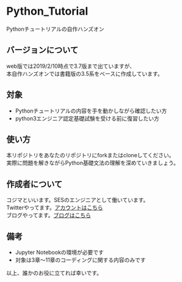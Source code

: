 # Python_Tutorial
Pythonチュートリアルの自作ハンズオン

## バージョンについて
web版では2019/2/10時点で3.7版まで出ていますが、  
本自作ハンズオンでは書籍版の3.5系をベースに作成しています。

## 対象
- Pythonチュートリアルの内容を手を動かしながら確認したい方
- python3エンジニア認定基礎試験を受ける前に復習したい方

## 使い方
本リポジトリをあなたのリポジトリにforkまたはcloneしてください。  
実際に問題を解きながらPython基礎文法の理解を深めていきましょう。

## 作成者について
コジマといいます。SESのエンジニアとして働いています。  
Twitterやってます。[アカウントはこちら](https://twitter.com/kojimanotech)  
ブログやってます。[ブログはこちら](https://kojimanotech.com)  

## 備考
- Jupyter Notebookの環境が必要です
- 対象は3章〜11章のコーディングに関する内容のみです
  
以上、誰かのお役に立てれば幸いです。
